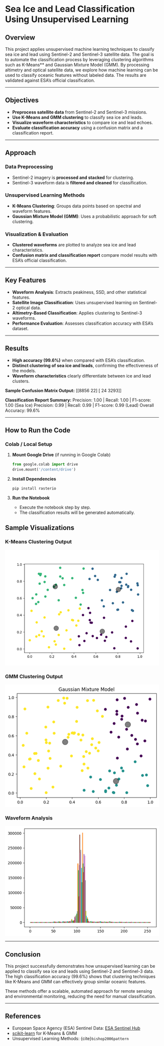 # Sea Ice and Lead Classification Using Unsupervised Learning

## Overview
This project applies unsupervised machine learning techniques to classify sea ice and lead using Sentinel-2 and Sentinel-3 satellite data. The goal is to automate the classification process by leveraging clustering algorithms such as K-Means** and Gaussian Mixture Model (GMM).
By processing altimetry and optical satellite data, we explore how machine learning can be used to classify oceanic features without labeled data. The results are validated against ESA’s official classification.


---

## Objectives
- **Preprocess satellite data** from Sentinel-2 and Sentinel-3 missions.
- **Use K-Means and GMM clustering** to classify sea ice and leads.
- **Visualize waveform characteristics** to compare ice and lead echoes.
- **Evaluate classification accuracy** using a confusion matrix and a classification report.

---

## Approach
###  Data Preprocessing
- Sentinel-2 imagery is **processed and stacked** for clustering.
- Sentinel-3 waveform data is **filtered and cleaned** for classification.

###  Unsupervised Learning Methods
- **K-Means Clustering**: Groups data points based on spectral and waveform features.
- **Gaussian Mixture Model (GMM)**: Uses a probabilistic approach for soft clustering.

###  Visualization & Evaluation
- **Clustered waveforms** are plotted to analyze sea ice and lead characteristics.
- **Confusion matrix and classification report** compare model results with ESA’s official classification.

---

## Key Features
- **Waveform Analysis**: Extracts peakiness, SSD, and other statistical features.
- **Satellite Image Classification**: Uses unsupervised learning on Sentinel-2 optical data.
- **Altimetry-Based Classification**: Applies clustering to Sentinel-3 waveforms.
- **Performance Evaluation**: Assesses classification accuracy with ESA’s dataset.

---

## Results
- **High accuracy (99.6%)** when compared with ESA’s classification.
- **Distinct clustering of sea ice and leads**, confirming the effectiveness of the models.
- **Waveform characteristics** clearly differentiate between ice and lead clusters.

 **Sample Confusion Matrix Output:**
[[8856 22] [ 24 3293]]


 **Classification Report Summary:**
Precision: 1.00 | Recall: 1.00 | F1-score: 1.00 (Sea Ice) Precision: 0.99 | Recall: 0.99 | F1-score: 0.99 (Lead) Overall Accuracy: 99.6%


---

## How to Run the Code
### **Colab / Local Setup**
1. **Mount Google Drive** (if running in Google Colab)
    ```python
    from google.colab import drive
    drive.mount('/content/drive')
    ```
2. **Install Dependencies**
    ```sh
    pip install rasterio
    ```

3. **Run the Notebook**
   - Execute the notebook step by step.
   - The classification results will be generated automatically.



## Sample Visualizations
### **K-Means Clustering Output**
![K-Means Clustering](https://github.com/Ivan123yoo/Assignment-4./blob/main/images/kmeans_clustering_output.png?raw=true)

### **GMM Clustering Output**
![GMM Clustering](https://github.com/Ivan123yoo/Assignment-4./blob/main/images/Gaussian%20mixture%20model.png?raw=true)

### **Waveform Analysis**
![Waveform](https://github.com/Ivan123yoo/Assignment-4./blob/main/images/np.stack.png?raw=true)

---

## Conclusion
This project successfully demonstrates how unsupervised learning can be applied to classify sea ice and leads using Sentinel-2 and Sentinel-3 data. The high classification accuracy (99.6%) shows that clustering techniques like K-Means and GMM can effectively group similar oceanic features.

These methods offer a scalable, automated approach for remote sensing and environmental monitoring, reducing the need for manual classification.

---

## References
- European Space Agency (ESA) Sentinel Data: [ESA Sentinel Hub](https://www.sentinel-hub.com/)
- [scikit-learn](https://scikit-learn.org/stable/modules/clustering.html) for K-Means & GMM
- Unsupervised Learning Methods: {cite}`bishop2006pattern`


